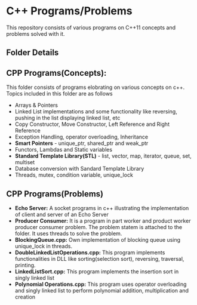 # C++ Programs/Problems
This repository consists of various programs on C++11 concepts and problems solved with it.

## Folder Details
## CPP Programs(Concepts): 
 This folder consists of programs elobrating on various concepts on c++. Topics included in this folder are as follows
 * Arrays & Pointers
 * Linked List implementations and some functionality like reversing, pushing in the list displaying linked list, etc
 * Copy Constructor, Move Constructor, Left Reference and Right Reference
 * Exception Handling, operator overloading, Inheritance
 * **Smart Pointers** - unique_ptr, shared_ptr and weak_ptr
 * Functors, Lambdas and Static variables
 * **Standard Template Library(STL)** - list, vector, map, iterator, queue, set, multiset
 * Database conversion with Sandard Template Library
 * Threads, mutex, condition variable, unique_lock
    
## CPP Programs(Problems)
 * **Echo Server:** A socket programs in c++ illustrating the implementation of client and server of an Echo Server
 * **Producer Consumer:** It is a program in part worker and product worker producer consumer problem. The problem statem is attached to    the folder. It uses threads to solve the problem.
 * **BlockingQueue.cpp:** Own implementation of blocking queue using unique_lock in threads.
 * **DoubleLinkedListOperations.cpp:** This program implements functionalities in DLL like sorting(selection sort), reversing, traversal,          printing.
 * **LinkedListSort.cpp:** This program implements the insertion sort in singly linked list
 * **Polynomial Operations.cpp:** This program uses operator overloading and singly linked list to perform polynomial addition, multiplication and creation 
